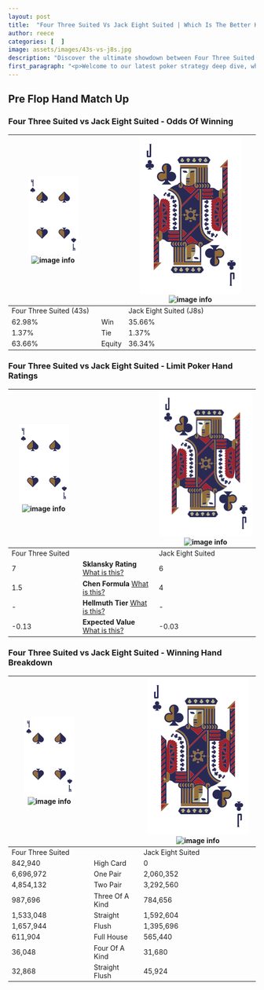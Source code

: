 ```yaml
---
layout: post
title:  "Four Three Suited Vs Jack Eight Suited | Which Is The Better Hand In Poker? A Complete Guide"
author: reece
categories: [  ]
image: assets/images/43s-vs-j8s.jpg
description: "Discover the ultimate showdown between Four Three Suited and Jack Eight Suited in poker! Uncover the odds, strategies, and scenarios where one hand triumphs over the other. Get ready to up your poker game with this thrilling analysis."
first_paragraph: "<p>Welcome to our latest poker strategy deep dive, where we're pitting two distinct hands against each other in a high-stakes showdown: Four Three Suited vs Jack Eight Suited.</p><p>In the dynamic world of poker, every decision counts, and knowing which hand holds the upper hand is key to your success at the table.</p><p>In this article, we'll dissect these two hands, explore the scenarios where one dominates the other, and equip you with the knowledge to make strategic choices that can tip the odds in your favor.</p><p>Get ready to unravel the intriguing dynamics of these poker hands and elevate your game to new heights.</p>"
---
```




[comment]: # (sp0)

## Pre Flop Hand Match Up

<div class="table hand-ratings" markdown="1"> 



### Four Three Suited vs Jack Eight Suited - Odds Of Winning


    
| ![image info](assets/images/hand1/4.png) ![image info](assets/images/hand1/3s.png) |  | ![image info](assets/images/hand2/J.png) ![image info](assets/images/hand2/8s.png) |
| -------- | -------- | -------- |
| Four Three Suited (43s) |  | Jack Eight Suited (J8s) |
| 62.98% | Win | 35.66% |
| 1.37% | Tie | 1.37% |
| 63.66% | Equity | 36.34% |




[comment]: # (sp1)



### Four Three Suited vs Jack Eight Suited - Limit Poker Hand Ratings


    
| ![image info](assets/images/hand1/4.png) ![image info](assets/images/hand1/3s.png) |  | ![image info](assets/images/hand2/J.png) ![image info](assets/images/hand2/8s.png) |
| -------- | -------- | -------- |
| Four Three Suited |  | Jack Eight Suited |
| 7 | **Sklansky Rating** [What is this?](/sklansky-rating-explained) | 6 |
| 1.5 | **Chen Formula** [What is this?](/chen-formula-explained) | 4 |
| - | **Hellmuth Tier** [What is this?](/Hellmuth-tier-explained) | - |
| -0.13 | **Expected Value** [What is this?](/expected-value-explained) | -0.03 |




[comment]: # (sp2)



### Four Three Suited vs Jack Eight Suited - Winning Hand Breakdown


    
| ![image info](assets/images/hand1/4.png) ![image info](assets/images/hand1/3s.png) |  | ![image info](assets/images/hand2/J.png) ![image info](assets/images/hand2/8s.png) |
| -------- | -------- | -------- |
| Four Three Suited |  | Jack Eight Suited |
| 842,940 | High Card | 0 |
| 6,696,972 | One Pair | 2,060,352 |
| 4,854,132 | Two Pair | 3,292,560 |
| 987,696 | Three Of A Kind | 784,656 |
| 1,533,048 | Straight | 1,592,604 |
| 1,657,944 | Flush | 1,395,696 |
| 611,904 | Full House | 565,440 |
| 36,048 | Four Of A Kind | 31,680 |
| 32,868 | Straight Flush | 45,924 |




[comment]: # (sp3)



</div>

[comment]: # (sp4)



[comment]: # (sp5)

